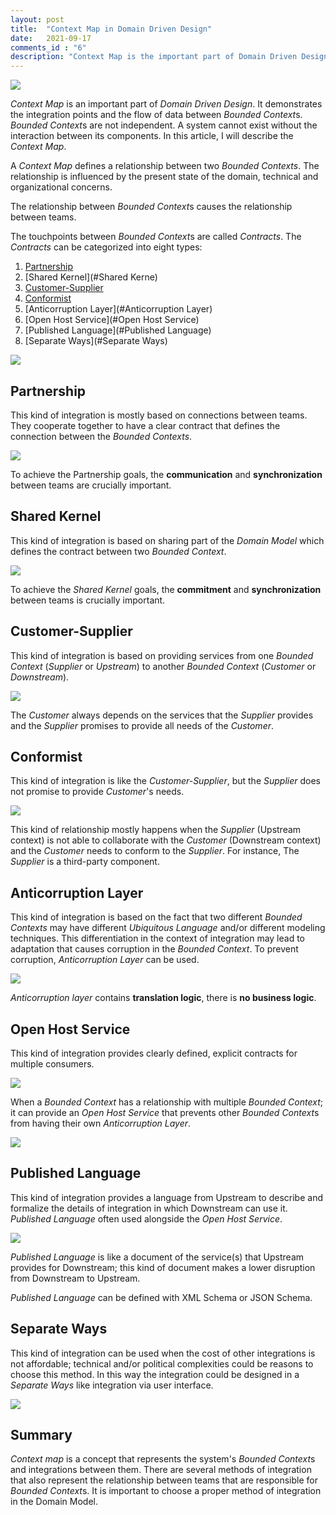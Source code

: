 ```yaml
---
layout: post
title:  "Context Map in Domain Driven Design"
date:   2021-09-17
comments_id : "6"
description: "Context Map is the important part of Domain Driven Design. It demonstrates the integration points and the flow of data between Bounded Contexts. Bounded Contexts are not independent. In fact, a system cannot exist without the interaction between its components."
---
```


![](/assets/images/article-image-15.jpg)

*Context Map* is an important part of *Domain Driven Design*. It demonstrates the integration points and the flow of data between *Bounded Context*s. *Bounded Context*s are not independent. A system cannot exist without the interaction between its components. In this article, I will describe the *Context Map*.

A *Context Map* defines a relationship between two *Bounded Contexts*. The relationship is influenced by the present state of the domain, technical and organizational concerns.     

The relationship between *Bounded Context*s causes the relationship between teams.

The touchpoints between *Bounded Context*s are called *Contracts*. The *Contracts* can be categorized into eight types: 

1. [Partnership](#Partnership)
2. [Shared Kernel](#Shared Kerne)
3. [Customer-Supplier](#Customer-Supplier)
4. [Conformist](#Conformist)
5. [Anticorruption Layer](#Anticorruption Layer)
6. [Open Host Service](#Open Host Service)
7. [Published Language](#Published Language)
8. [Separate Ways](#Separate Ways)



![](/assets/images/article-image-16.png)





## Partnership

This kind of integration is mostly based on connections between teams. They cooperate together to have a clear contract that defines the connection between the *Bounded Contexts*.



![](/assets/images/article-image-17.png)



To achieve the Partnership goals, the **communication** and **synchronization** between teams are crucially important. 



## Shared Kernel

This kind of integration is based on sharing part of the *Domain Model* which defines the contract between two *Bounded Context*.



![](/assets/images/article-image-18.png)



To achieve the *Shared Kernel* goals, the **commitment** and **synchronization** between teams is crucially important.



## Customer-Supplier

This kind of integration is based on providing services from one *Bounded Context* (*Supplier* or *Upstream*) to another *Bounded Context* (*Customer* or *Downstream*).



![](/assets/images/article-image-19.png)



The *Customer* always depends on the services that the *Supplier* provides and the *Supplier* promises to provide all needs of the *Customer*.



## Conformist

This kind of integration is like the *Customer-Supplier*, but the *Supplier* does not promise to provide *Customer*'s needs. 



![](/assets/images/article-image-20.png)

This kind of relationship mostly happens when the *Supplier* (Upstream context) is not able to collaborate with the *Customer* (Downstream context) and the *Customer* needs to conform to the *Supplier*. For instance, The *Supplier* is a third-party component.



## Anticorruption Layer

This kind of integration is based on the fact that two different *Bounded Contexts* may have different *Ubiquitous Language* and/or different modeling techniques. This differentiation in the context of integration may lead to adaptation that causes corruption in the *Bounded Context*. To prevent corruption, *Anticorruption Layer* can be used.



![](/assets/images/article-image-21.png)



*Anticorruption layer* contains **translation logic**, there is **no business logic**.



## Open Host Service

This kind of integration provides clearly defined, explicit contracts for multiple consumers.



![](/assets/images/article-image-22.png)



When a *Bounded Context* has a relationship with multiple *Bounded Context*; it can provide an *Open Host Service* that prevents other *Bounded Context*s from having their own *Anticorruption Layer*.



![](/assets/images/article-image-23.png)



## Published Language

This kind of integration provides a language from Upstream to describe and formalize the details of integration in which Downstream can use it. *Published Language* often used alongside the *Open Host Service*. 



![](/assets/images/article-image-24.png)



*Published Language* is like a document of the service(s) that Upstream provides for Downstream; this kind of document makes a lower disruption from Downstream to Upstream.

*Published Language* can be defined with XML Schema or JSON Schema.



## Separate Ways

This kind of integration can be used when the cost of other integrations is not affordable; technical and/or political complexities could be reasons to choose this method. In this way the integration could be designed in a *Separate Ways* like integration via user interface.



![](/assets/images/article-image-25.png)

## Summary

*Context map* is a concept that represents the system's *Bounded Context*s and integrations between them. There are several methods of integration that also represent the relationship between teams that are responsible for *Bounded Context*s. It is important to choose a proper method of integration in the Domain Model.


